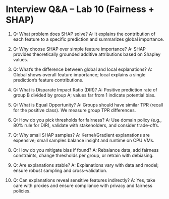 # Interview Q&A – Lab 10 (Fairness + SHAP)

1. Q: What problem does SHAP solve?
   A: It explains the contribution of each feature to a specific prediction and summarizes global importance.

2. Q: Why choose SHAP over simple feature importance?
   A: SHAP provides theoretically grounded additive attributions based on Shapley values.

3. Q: What’s the difference between global and local explanations?
   A: Global shows overall feature importance; local explains a single prediction’s feature contributions.

4. Q: What is Disparate Impact Ratio (DIR)?
   A: Positive prediction rate of group B divided by group A; values far from 1 indicate potential bias.

5. Q: What is Equal Opportunity?
   A: Groups should have similar TPR (recall for the positive class). We measure group TPR differences.

6. Q: How do you pick thresholds for fairness?
   A: Use domain policy (e.g., 80% rule for DIR), validate with stakeholders, and consider trade-offs.

7. Q: Why small SHAP samples?
   A: Kernel/Gradient explanations are expensive; small samples balance insight and runtime on CPU VMs.

8. Q: How do you mitigate bias if found?
   A: Rebalance data, add fairness constraints, change thresholds per group, or retrain with debiasing.

9. Q: Are explanations stable?
   A: Explanations vary with data and model; ensure robust sampling and cross-validation.

10. Q: Can explanations reveal sensitive features indirectly?
    A: Yes, take care with proxies and ensure compliance with privacy and fairness policies.

